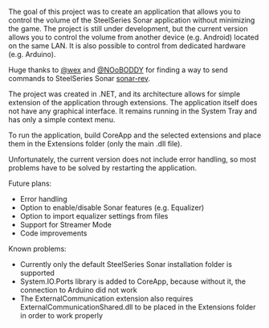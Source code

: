 The goal of this project was to create an application that allows you to control the volume of the SteelSeries Sonar application without minimizing the game. The project is still under development, but the current version allows you to control the volume from another device (e.g. Android) located on the same LAN. It is also possible to control from dedicated hardware (e.g. Arduino).

Huge thanks to [@wex](https://github.com/wex) and [@NOoBODDY](https://github.com/NOoBODDY) for finding a way to send commands to SteelSeries Sonar [sonar-rev](https://github.com/wex/sonar-rev).

The project was created in .NET, and its architecture allows for simple extension of the application through extensions. The application itself does not have any graphical interface. It remains running in the System Tray and has only a simple context menu.

To run the application, build CoreApp and the selected extensions and place them in the Extensions folder (only the main .dll file).

Unfortunately, the current version does not include error handling, so most problems have to be solved by restarting the application.

Future plans:
- Error handling
- Option to enable/disable Sonar features (e.g. Equalizer)
- Option to import equalizer settings from files
- Support for Streamer Mode
- Code improvements

Known problems:
- Currently only the default SteelSeries Sonar installation folder is supported
- System.IO.Ports library is added to CoreApp, because without it, the connection to Arduino did not work
- The ExternalCommunication extension also requires ExternalCommunicationShared.dll to be placed in the Extensions folder in order to work properly
